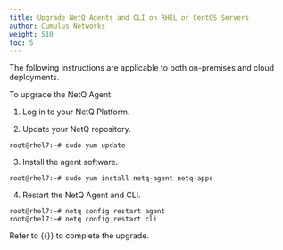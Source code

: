 ```yaml
---
title: Upgrade NetQ Agents and CLI on RHEL or CentOS Servers
author: Cumulus Networks
weight: 510
toc: 5
---
```

The following instructions are applicable to both on-premises and cloud deployments.

To upgrade the NetQ Agent:

1. Log in to your NetQ Platform.

2. Update your NetQ repository.

```
root@rhel7:~# sudo yum update
```

3. Install the agent software.

```
root@rhel7:~# sudo yum install netq-agent netq-apps
```

4. Restart the NetQ Agent and CLI.

```
root@rhel7:~# netq config restart agent
root@rhel7:~# netq config restart cli
```

Refer to {{<link title="Install and Configure the NetQ Agent on RHEL and CentOS Servers">}} to complete the upgrade.
